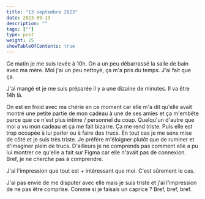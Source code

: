 ```yaml
---
title: "13 septembre 2023"
date: 2023-09-13
description: ""
tags: [""]
type: post
weight: 25
showTableOfContents: true
---
```


Ce matin je me suis levée à 10h. On a un peu débarrassé la salle de bain avec ma mère. Moi j'ai un peu nettoyé, ça m'a pris du temps. J'ai fait que ça.

J'ai mangé et je me suis préparée il y a une dizaine de minutes. Il va être 14h là.

On est en froid avec ma chérie en ce moment car elle m'a dit qu'elle avait montré une petite partie de mon cadeau à une de ses amies et ça m'embête parce que ce n'est plus intime / personnel du coup. Quelqu'un d'autre que moi a vu mon cadeau et ça me fait bizarre. Ça me rend triste. Puis elle est trop occupée à lui parler ou à faire des trucs. En tout cas je me sens mise de côté et je suis très triste. Je préfère m'éloigner plutôt que de ruminer et d'imaginer plein de trucs. D'ailleurs je ne comprends pas comment elle a pu lui montrer ce qu'elle a fait sur Figma car elle n'avait pas de connexion. Bref, je ne cherche pas à comprendre.

J'ai l'impression que tout est + intéressant que moi. C'est sûrement le cas.

J'ai pas envie de me disputer avec elle mais je suis triste et j'ai l'impression de ne pas être comprise. Comme si je faisais un caprice ? Bref, bref, bref.